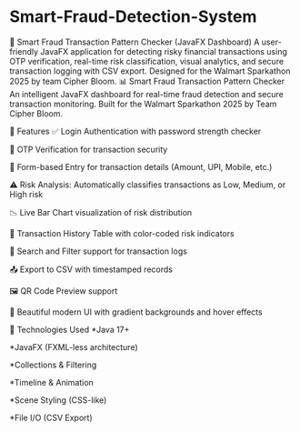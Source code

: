 # Smart-Fraud-Detection-System
🔐 Smart Fraud Transaction Pattern Checker (JavaFX Dashboard) A user-friendly JavaFX application for detecting risky financial transactions using OTP verification, real-time risk classification, visual analytics, and secure transaction logging with CSV export. Designed for the Walmart Sparkathon 2025 by team Cipher Bloom.
📊 Smart Fraud Transaction Pattern Checker
An intelligent JavaFX dashboard for real-time fraud detection and secure transaction monitoring. Built for the Walmart Sparkathon 2025 by Team Cipher Bloom.

🔧 Features
✅ Login Authentication with password strength checker

🔐 OTP Verification for transaction security

📱 Form-based Entry for transaction details (Amount, UPI, Mobile, etc.)

⚠️ Risk Analysis: Automatically classifies transactions as Low, Medium, or High risk

📉 Live Bar Chart visualization of risk distribution

🧾 Transaction History Table with color-coded risk indicators

🔎 Search and Filter support for transaction logs

📤 Export to CSV with timestamped records

🖼️ QR Code Preview support

🎨 Beautiful modern UI with gradient backgrounds and hover effects

🧪 Technologies Used
*Java 17+

*JavaFX (FXML-less architecture)

*Collections & Filtering

*Timeline & Animation

*Scene Styling (CSS-like)

*File I/O (CSV Export)
